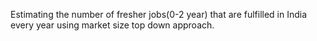 Estimating the number of fresher jobs(0-2 year) that are fulfilled in India every year using market size top down approach. 
